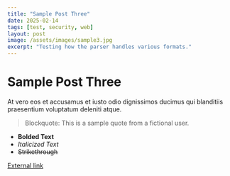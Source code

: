 ```yaml
---
title: "Sample Post Three"
date: 2025-02-14
tags: [test, security, web]
layout: post
image: /assets/images/sample3.jpg
excerpt: "Testing how the parser handles various formats."
---
```


# Sample Post Three

At vero eos et accusamus et iusto odio dignissimos ducimus qui blanditiis praesentium voluptatum deleniti atque.

> Blockquote: This is a sample quote from a fictional user.

- **Bolded Text**
- *Italicized Text*
- ~~Strikethrough~~

[External link](https://example.com)